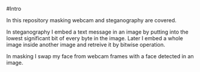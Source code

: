#Intro

In this repository masking webcam and steganography are covered.

In steganography I embed a text message in an image by putting into the lowest significant bit of every byte in the image. Later I embed a whole image inside another image and retreive it by bitwise operation.

In masking I swap my face from webcam frames with a face detected in an image.
